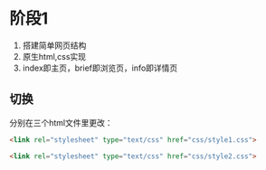 # 阶段1

1. 搭建简单网页结构
2. 原生html,css实现
3. index即主页，brief即浏览页，info即详情页

## 切换
分别在三个html文件里更改：
```html
<link rel="stylesheet" type="text/css" href="css/style1.css">
```
```html
<link rel="stylesheet" type="text/css" href="css/style2.css">
```
